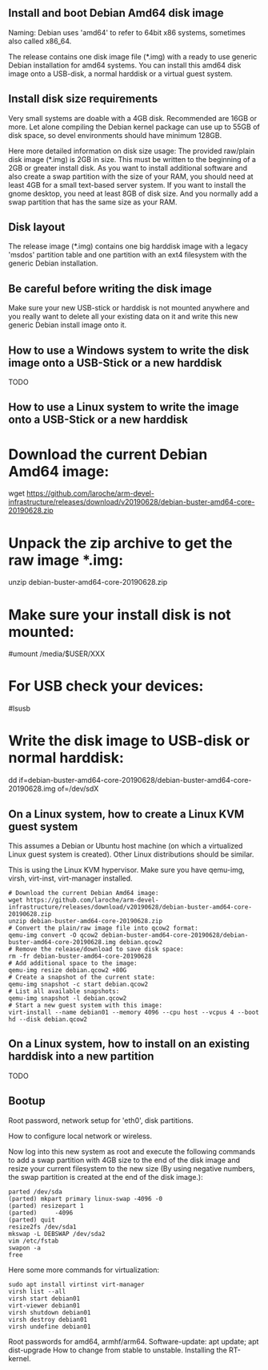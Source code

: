 Install and boot Debian Amd64 disk image
----------------------------------------

Naming: Debian uses 'amd64' to refer to 64bit x86 systems, sometimes also called x86_64.

The release contains one disk image file (*.img) with a ready to use generic Debian installation
for amd64 systems. You can install this amd64 disk image onto a USB-disk, a normal harddisk or a virtual guest system.


Install disk size requirements
------------------------------

Very small systems are doable with a 4GB disk. Recommended are 16GB or more. Let alone
compiling the Debian kernel package can use up to 55GB of disk space, so devel environments
should have minimum 128GB.

Here more detailed information on disk size usage:
The provided raw/plain disk image (*.img) is 2GB in size. This must be written to the beginning
of a 2GB or greater install disk. As you want to install additional software
and also create a swap partition with the size of your RAM, you should need at least 4GB for a small
text-based server system.
If you want to install the gnome desktop, you need at least 8GB of disk size. And you normally add a swap
partition that has the same size as your RAM.


Disk layout
-----------

The release image (*.img) contains one big harddisk image with a legacy 'msdos' partition table
and one partition with an ext4 filesystem with the generic Debian installation.


Be careful before writing the disk image
----------------------------------------

Make sure your new USB-stick or harddisk is not mounted anywhere and you really want to delete
all your existing data on it and write this new generic Debian install image onto it.


How to use a Windows system to write the disk image onto a USB-Stick or a new harddisk
--------------------------------------------------------------------------------------

TODO


How to use a Linux system to write the image onto a USB-Stick or a new harddisk
-------------------------------------------------------------------------------

  # Download the current Debian Amd64 image:
  wget https://github.com/laroche/arm-devel-infrastructure/releases/download/v20190628/debian-buster-amd64-core-20190628.zip
  # Unpack the zip archive to get the raw image *.img:
  unzip debian-buster-amd64-core-20190628.zip
  # Make sure your install disk is not mounted:
  #umount /media/$USER/XXX
  # For USB check your devices:
  #lsusb
  # Write the disk image to USB-disk or normal harddisk:
  dd if=debian-buster-amd64-core-20190628/debian-buster-amd64-core-20190628.img of=/dev/sdX

On a Linux system, how to create a Linux KVM guest system
---------------------------------------------------------

This assumes a Debian or Ubuntu host machine (on which a virtualized Linux guest system is created).
Other Linux distributions should be similar.

This is using the Linux KVM hypervisor. Make sure you have qemu-img, virsh, virt-inst, virt-manager
installed.

    # Download the current Debian Amd64 image:
    wget https://github.com/laroche/arm-devel-infrastructure/releases/download/v20190628/debian-buster-amd64-core-20190628.zip
    unzip debian-buster-amd64-core-20190628.zip
    # Convert the plain/raw image file into qcow2 format:
    qemu-img convert -O qcow2 debian-buster-amd64-core-20190628/debian-buster-amd64-core-20190628.img debian.qcow2
    # Remove the release/download to save disk space:
    rm -fr debian-buster-amd64-core-20190628
    # Add additional space to the image:
    qemu-img resize debian.qcow2 +80G
    # Create a snapshot of the current state:
    qemu-img snapshot -c start debian.qcow2
    # List all available snapshots:
    qemu-img snapshot -l debian.qcow2
    # Start a new guest system with this image:
    virt-install --name debian01 --memory 4096 --cpu host --vcpus 4 --boot hd --disk debian.qcow2


On a Linux system, how to install on an existing harddisk into a new partition
------------------------------------------------------------------------------

TODO



Bootup
------

Root password, network setup for 'eth0', disk partitions.

How to configure local network or wireless.


Now log into this new system as root and execute the following commands to
add a swap partition with 4GB size to the end of the disk image and resize
your current filesystem to the new size (By using negative numbers, the swap
partition is created at the end of the disk image.):

    parted /dev/sda
    (parted) mkpart primary linux-swap -4096 -0
    (parted) resizepart 1
    (parted)     -4096
    (parted) quit
    resize2fs /dev/sda1
    mkswap -L DEBSWAP /dev/sda2
    vim /etc/fstab
    swapon -a
    free

Here some more commands for virtualization:

    sudo apt install virtinst virt-manager
    virsh list --all
    virsh start debian01
    virt-viewer debian01
    virsh shutdown debian01
    virsh destroy debian01
    virsh undefine debian01

Root passwords for amd64, armhf/arm64.
Software-update: apt update; apt dist-upgrade
How to change from stable to unstable.
Installing the RT-kernel.

